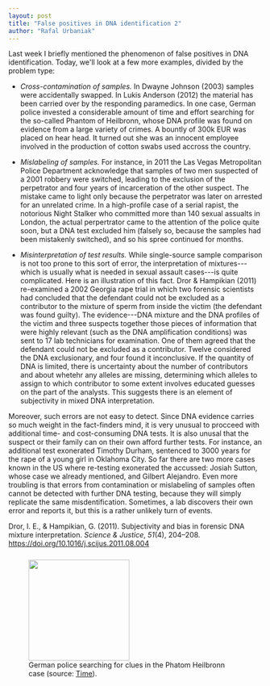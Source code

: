 ```yaml
---
layout: post
title: "False positives in DNA identification 2"
author: "Rafal Urbaniak"
---
```




Last week I briefly mentioned the phenomenon of false positives in DNA identification. Today, we'll look at a few more examples, divided by the problem type:

-   *Cross-contamination of samples.* In  Dwayne Johnson (2003) samples were accidentally swapped. In Lukis Anderson (2012) the material has been carried over by the responding paramedics. In one case, German police invested a considerable amount of time and effort searching for the so-called Phantom of Heilbronn, whose DNA profile was found on evidence from a large variety of crimes. A bountly of 300k EUR was placed on hear head. It turned out she was an innocent employee involved in the production of cotton swabs used accross the country.

-   *Mislabeling of samples.* For instance, in 2011 the Las Vegas Metropolitan Police Department acknowledge that samples of two men suspected of a 2001 robbery were switched, leading to the exclusion of the perpetrator and four years of incarceration of the other suspect. The mistake came to light only because the perpetrator was later on arrested for an unrelated crime. In a high-profile case of a serial rapist, the notorious Night Stalker who committed more than 140 sexual assualts in London, the actual perpertrator came to the attention of the police quite soon, but a DNA test excluded him (falsely so, because the samples had been mistakenly switched), and so his spree continued for months.

-  *Misinterpretation of test results.*  While single-source sample comparison is not too prone to this sort of error, the interpretation of mixtures---which is usually what is needed in sexual assault cases---is quite complicated. Here is an illustration of this fact. Dror & Hampikian (2011) re-examined a 2002 Georgia rape trial in which two forensic scientists had concluded that the defendant could not be excluded as a contributor to the mixture of sperm from inside the victim (the defendant was found guilty). The evidence---DNA mixture and the DNA profiles of the victim and three suspects together those pieces of information that were highly relevant (such as the DNA amplification conditions) was sent to 17 lab technicians for examination. One of them agreed that the defendant could not be excluded as a contributor. Twelve considered the DNA exclusionary, and four found it inconclusive. If the quantity of DNA is limited, there is uncertainty about the number of contributors and about whetehr any alleles are missing, determining which alleles to assign to which contributor to some extent involves educated guesses on the part of the analysts. This suggests there is an element of subjectivity in mixed DNA interpretation.

Moreover, such errors are not easy to detect. Since DNA evidence carries so much weight in the fact-finders mind, it is very unusual to procceed with additional time- and cost-consuming DNA tests. It is also unusal that the suspect or their family can on their own afford further tests. For instance, an additional test exonerated Timothy Durham, sentenced to 3000 years for the rape of a young girl in Oklahoma City. So far there are two more cases known in the US where re-testing exonerated the accussed: Josiah Sutton, whose case we already mentioned, and Gilbert Alejandro. Even more troubling is that errors from contamination or mislabeling of samples often cannot be detected with further DNA testing, because they will simply replicate the same misdentification. Sometimes, a lab discovers their own error and reports it, but this is a rather unlikely turn of events.



Dror, I. E., & Hampikian, G. (2011). Subjectivity and bias in forensic DNA mixture interpretation. *Science & Justice*, *51*(4), 204–208. <https://doi.org/10.1016/j.scijus.2011.08.004>






<FIGURE>
<img src="../images/phantom.JPG
"  width="200" style="float: center; padding: 10px 15px 0px 0px;"/>
<FIGCAPTION>
German police searching for clues in the Phatom  Heilbronn case   (source: <a href="http://content.time.com/time/world/article/0,8599,1888126,00.html">Time</a>).
</FIGCAPTION>
</FIGURE>
